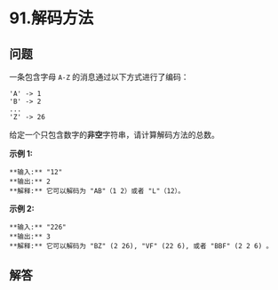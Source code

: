 # 91.解码方法

## 问题

一条包含字母 `A-Z` 的消息通过以下方式进行了编码：

```
'A' -> 1
'B' -> 2
...
'Z' -> 26

```

给定一个只包含数字的**非空**字符串，请计算解码方法的总数。

**示例 1:**

```
**输入:** "12"
**输出:** 2
**解释:** 它可以解码为 "AB"（1 2）或者 "L"（12）。

```

**示例 2:**

```
**输入:** "226"
**输出:** 3
**解释:** 它可以解码为 "BZ" (2 26), "VF" (22 6), 或者 "BBF" (2 2 6) 。

```



## 解答

